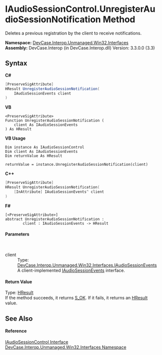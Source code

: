# IAudioSessionControl.UnregisterAudioSessionNotification Method 
 

Deletes a previous registration by the client to receive notifications.

**Namespace:**&nbsp;<a href="N_DevCase_Interop_Unmanaged_Win32_Interfaces">DevCase.Interop.Unmanaged.Win32.Interfaces</a><br />**Assembly:**&nbsp;DevCase.Interop (in DevCase.Interop.dll) Version: 3.3.0.0 (3.3)

## Syntax

**C#**<br />
``` C#
[PreserveSigAttribute]
HResult UnregisterAudioSessionNotification(
	IAudioSessionEvents client
)
```

**VB**<br />
``` VB
<PreserveSigAttribute>
Function UnregisterAudioSessionNotification ( 
	client As IAudioSessionEvents
) As HResult
```

**VB Usage**<br />
``` VB Usage
Dim instance As IAudioSessionControl
Dim client As IAudioSessionEvents
Dim returnValue As HResult

returnValue = instance.UnregisterAudioSessionNotification(client)
```

**C++**<br />
``` C++
[PreserveSigAttribute]
HResult UnregisterAudioSessionNotification(
	[InAttribute] IAudioSessionEvents^ client
)
```

**F#**<br />
``` F#
[<PreserveSigAttribute>]
abstract UnregisterAudioSessionNotification : 
        client : IAudioSessionEvents -> HResult 

```


#### Parameters
&nbsp;<dl><dt>client</dt><dd>Type: <a href="T_DevCase_Interop_Unmanaged_Win32_Interfaces_IAudioSessionEvents">DevCase.Interop.Unmanaged.Win32.Interfaces.IAudioSessionEvents</a><br />A client-implemented <a href="T_DevCase_Interop_Unmanaged_Win32_Interfaces_IAudioSessionEvents">IAudioSessionEvents</a> interface.</dd></dl>

#### Return Value
Type: <a href="T_DevCase_Interop_Unmanaged_Win32_Enums_HResult">HResult</a><br />If the method succeeds, it returns <a href="T_DevCase_Interop_Unmanaged_Win32_Enums_HResult">S_OK</a>. If it fails, it returns an <a href="T_DevCase_Interop_Unmanaged_Win32_Enums_HResult">HResult</a> value.

## See Also


#### Reference
<a href="T_DevCase_Interop_Unmanaged_Win32_Interfaces_IAudioSessionControl">IAudioSessionControl Interface</a><br /><a href="N_DevCase_Interop_Unmanaged_Win32_Interfaces">DevCase.Interop.Unmanaged.Win32.Interfaces Namespace</a><br />